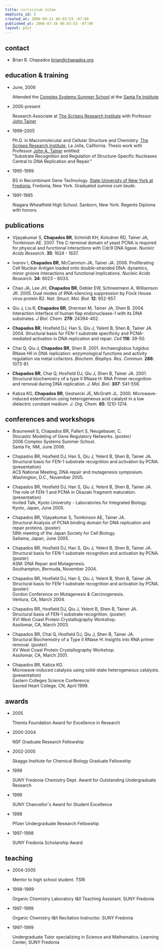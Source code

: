 ```yaml
--- 
title: curriculum vitae
mephisto_id: 5
created_at: 2006-09-21 06:03:53 -07:00
published_at: 2006-07-26 06:03:53 -07:00
layout: post
---
```

## contact ##

- Brian R. Chapados <brian@chapados.org>

## education & training ##

- June, 2006

  Attended the [Complex Systems Summer School][csss] at the [Santa Fe Institute][sfi]
  
[csss]: http://www.santafe.edu/events/workshops/index.php/CSSS_2006_Santa_Fe
[sfi]: http://www.santafe.edu
  
- 2005-present

  Research Associate at [The Scripps Research Institute][scripps] with Professor [John Tainer][jat]

[scripps]: http://www.scripps.edu/
[jat]: http://www.scripps.edu/~jat

- 1999-2005

  Ph.D. in Macromolecular and Cellular Structure and Chemistry.
  [The Scripps Research Institute][scripps], La Jolla, California.
  Thesis work with Professor [John A. Tainer][jat] entitled:  
  "Substrate Recognition and Regulation of Structure-Specific Nucleases Central to DNA Replication and Repair."

- 1995-1999

  BS in Recombinant Gene Technology.
  [State University of New York at Fredonia][fredonia], Fredonia, New York. Graduated *summa cum laude*.

[fredonia]: http://www.fredonia.edu

- 1991-1995

  Niagara Wheatfield High School. Sanborn, New York. Regents Diploma with honors.

## publications ##

- Vijayakumar S, **Chapados BR**, Schmidt KH, Kolodner RD, Tainer JA, Tomkinson AE. 2007.
  The C-terminal domain of yeast PCNA is required for physical and functional interactions with Cdc9 DNA ligase.
  _Nucleic Acids Research._ __35__: 1624 - 1637.

- Ivanov I, **Chapados BR**, McCammon JA, Tainer JA. 2006.
  Proliferating Cell Nuclear Antigen loaded onto double-stranded DNA: dynamics, minor groove interactions and functional implications.
  _Nucleic Acids Research._ __34__: 6023 - 6033.

- Chao JA, Lee JH, **Chapados BR**, Debler EW, Schneemann A, Williamson JR. 2005.
  Dual modes of RNA-silencing suppression by Flock House virus protein B2.
  _Nat. Struct. Mol. Biol._ __12__: 952-957.

- Qiu J, Liu R, **Chapados BR**, Sherman M, Tainer JA, Shen B. 2004.
  Interaction interface of human flap endonuclease-1 with its DNA substrates.
  _J Biol. Chem._ __279__: 24394-402.

- **Chapados BR**, Hosfield DJ, Han S, Qiu J, Yelent B, Shen B, Tainer JA. 2004.
  Structural basis for FEN-1 substrate specificity and PCNA-mediated activation in DNA replication and repair.
  _Cell_ __116__: 39-50.

- Chai Q, Qiu J, **Chapados BR**, Shen B. 2001.
  Archaeoglobus fulgidus RNase HII in DNA replication: enzymological functions and activity regulation via metal cofactors.
  _Biochem. Biophys. Res. Commun._ __286__: 1073-81.

- **Chapados BR**, Chai Q, Hosfield DJ, Qiu J, Shen B, Tainer JA. 2001.
  Structural biochemistry of a type II RNase H: RNA Primer recognition and removal during DNA replication.
  _J. Mol. Biol._ __307__: 541-556.

- Kabza KG, **Chapados BR**, Gestwicki JE, McGrath JL. 2000.
  Microwave-induced esterification using heterogeneous acid catalyst in a low dielectric constant medium.
  _J. Org. Chem._ __65__: 1210-1214.
  
## conferences and workshops ##

- Braunewell S, Chapados BR, Fallert S, Neugebauer, C.  
  Stocastic Modeling of Gene Regulatory Networks. (poster)  
  2006 Complex Systems Summer School.  
  Santa Fe, NM, June 2006.

- Chapados BR, Hosfield DJ, Han S, Qiu J, Yelent B, Shen B, Tainer JA.  
  Structural basis for FEN-1 substrate recognition and activation by PCNA. (presentation)  
  ACS National Meeting, DNA repair and mutagenesis symposium.  
  Washington, D.C., November 2005.

- Chapados BR, Hosfield DJ, Han S, Qiu J, Yelent B, Shen B, Tainer JA.  
  The role of FEN-1 and PCNA in Okazaki fragment maturation. (presentation)  
  Invited Talk, Kyoto University - Laboratories for Integrated Biology.  
  Kyoto, Japan, June 2005.

- Chapados BR, Vijayakumar S, Tomkinson AE, Tainer JA.  
  Structural Analysis of PCNA binding domain for DNA replication and repair proteins. (poster)  
  58th meeting of the Japan Society for Cell Biology.  
  Saitama, Japan, June 2005.

- Chapados BR, Hosfield DJ, Han S, Qiu J, Yelent B, Shen B, Tainer JA.  
  Structural basis for FEN-1 substrate recognition and activation by PCNA. (poster)  
  ASM: DNA Repair and Mutagenesis.  
  Southampton, Bermuda, November 2004.

- Chapados BR, Hosfield DJ, Han S, Qiu J, Yelent B, Shen B, Tainer JA.  
  Structural basis for FEN-1 substrate recognition and activation by PCNA. (poster)  
  Gordon Conference on Mutagenesis & Carcinogenesis.  
  Ventura, CA, March 2004.

- Chapados BR, Hosfield DJ, Qiu J, Yelent B, Shen B, Tainer JA.  
  Structural basis of FEN-1 substrate recognition. (poster)  
  XVI West Coast Protein Crystallography Workshop.  
  Assilomar, CA, March 2003.

- Chapados BR, Chai Q, Hosfield DJ, Qiu J, Shen B, Tainer JA.  
  Structural Biochemistry of a Type II RNase H: Insights into RNA primer  removal. (poster)  
  XV West Coast Protein Crystallography Workshop.  
  Assilomar, CA, March 2001.

- Chapados BR, Kabza KG.  
  Microwave-induced catalysis using solid-state heterogeneous catalysts. (presentation)  
  Eastern Colleges Science Conference.  
  Sacred Heart College, CN, April 1999.  

## awards ##

- 2005
  
  Themis Foundation Award for Excellence in Research

- 2000-2004
  
  NSF Graduate Research Fellowship

- 2002-2005
  
  Skaggs Institute for Chemical Biology Graduate Fellowship

- 1999
  
  SUNY Fredonia Chemistry Dept. Award for Outstanding Undergraduate Research

- 1999
  
  SUNY Chancellor's Award for Student Excellence

- 1998
  
  Pfizer Undergraduate Research Fellowship

- 1997-1998
  
  SUNY Fredonia Scholarship Award

## teaching ##

- 2004-2005
  
  Mentor to high school student. TSRI

- 1998-1999

  Organic Chemistry Laboratory I&II Teaching Assistant. SUNY Fredonia

- 1997-1999

  Organic Chemistry I&II Recitation Instructor. SUNY Fredonia

- 1997-1999

  Undergraduate Tutor specializing in Science and Mathematics. Learning Center, SUNY Fredonia
